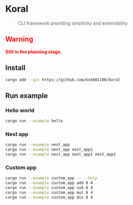# Koral

> CLI framework providing simplicity and extensibility

## <span style="color: red; font-weight: bold;">Warning</span>
<span style="color: red; font-weight: bold;">Still in the planning stage.</span>

## Install
```bash
cargo add --git https://github.com/ksk001100/koral
```

## Run example
### Hello world
```bash
cargo run --example hello
```

### Nest app
```bash
cargo run --example nest_app
cargo run --example nest_app nest_app1
cargo run --example nest_app nest_app1 nest_app2
```

### Custom app
```bash
cargo run --example custom_app -- --help
cargo run --example custom_app add 8 4
cargo run --example custom_app sub 8 4
cargo run --example custom_app mul 8 4
cargo run --example custom_app div 8 4
```
